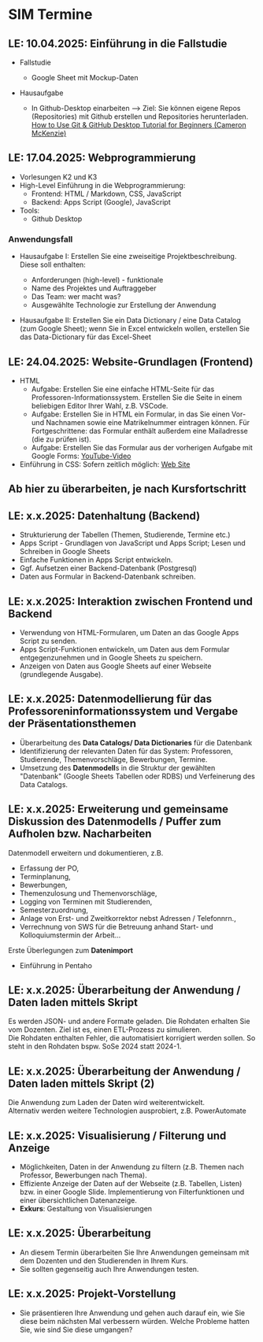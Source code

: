 # SIM Termine

## **LE: 10.04.2025**: Einführung in die Fallstudie

* Fallstudie
  * Google Sheet mit Mockup-Daten

* Hausaufgabe  
  
  * In Github-Desktop einarbeiten --> Ziel: Sie können eigene Repos (Repositories) mit Github erstellen und Repositories herunterladen. [How to Use Git & GitHub Desktop Tutorial for Beginners (Cameron McKenzie)](https://www.youtube.com/watch?v=MaqVvXv6zrU)

## **LE: 17.04.2025**: Webprogrammierung

* Vorlesungen K2 und K3
* High-Level Einführung in die Webprogrammierung:
  * Frontend: HTML / Markdown, CSS, JavaScript
  * Backend: Apps Script (Google), JavaScript
* Tools:
  * Github Desktop

### Anwendungsfall

* Hausaufgabe I: Erstellen Sie eine zweiseitige Projektbeschreibung. Diese soll enthalten:  

  * Anforderungen (high-level) - funktionale
  * Name des Projektes und Auftraggeber
  * Das Team: wer macht was?
  * Ausgewählte Technologie zur Erstellung der Anwendung

* Hausaufgabe II: Erstellen Sie ein Data Dictionary / eine Data Catalog (zum Google Sheet); wenn Sie in Excel entwickeln wollen, erstellen Sie das Data-Dictionary für das Excel-Sheet

## **LE: 24.04.2025**: Website-Grundlagen (Frontend)

* HTML  
  * Aufgabe: Erstellen Sie eine einfache HTML-Seite für das Professoren-Informationssystem. Erstellen Sie die Seite in einem beliebigen Editor Ihrer Wahl, z.B. VSCode.
  * Aufgabe: Erstellen Sie in HTML ein Formular, in das Sie einen Vor- und Nachnamen sowie eine Matrikelnummer eintragen können. Für Fortgeschrittene: das Formular enthält außerdem eine Mailadresse (die zu prüfen ist).
  * Aufgabe: Erstellen Sie das Formular aus der vorherigen Aufgabe mit Google Forms: [YouTube-Video](https://youtu.be/5K4le-zJhfQ?si=L_brYyiURWke0JPu)
* Einführung in CSS: Sofern zeitlich möglich: [Web Site](https://www.w3schools.com/Css/default.asp)

## Ab hier zu überarbeiten, je nach Kursfortschritt

## **LE: x.x.2025**: Datenhaltung (Backend)

* Strukturierung der Tabellen (Themen, Studierende, Termine etc.)  
* Apps Script - Grundlagen von JavaScript und Apps Script; Lesen und Schreiben in Google Sheets
* Einfache Funktionen in Apps Script entwickeln.
* Ggf. Aufsetzen einer Backend-Datenbank (Postgresql)
* Daten aus Formular in Backend-Datenbank schreiben.

## **LE: x.x.2025**: Interaktion zwischen Frontend und Backend  

* Verwendung von HTML-Formularen, um Daten an das Google Apps Script zu senden.
* Apps Script-Funktionen entwickeln, um Daten aus dem Formular entgegenzunehmen und in Google Sheets zu speichern.
* Anzeigen von Daten aus Google Sheets auf einer Webseite (grundlegende Ausgabe).

## **LE: x.x.2025**: Datenmodellierung für das Professoreninformationssystem und Vergabe der Präsentationsthemen

* Überarbeitung des **Data Catalogs/ Data Dictionaries** für die Datenbank  
* Identifizierung der relevanten Daten für das System: Professoren, Studierende, Themenvorschläge, Bewerbungen, Termine.
* Umsetzung des **Datenmodell**s in die Struktur der gewählten "Datenbank" (Google Sheets Tabellen oder RDBS) und Verfeinerung des Data Catalogs.

## **LE: x.x.2025**: Erweiterung und gemeinsame Diskussion des Datenmodells / Puffer zum Aufholen bzw. Nacharbeiten

Datenmodell erweitern und dokumentieren, z.B.  

* Erfassung der PO,  
* Terminplanung,  
* Bewerbungen,  
* Themenzulosung und Themenvorschläge,  
* Logging von Terminen mit Studierenden,  
* Semesterzuordnung,  
* Anlage von Erst- und Zweitkorrektor nebst Adressen / Telefonnrn.,
* Verrechnung von SWS für die Betreuung anhand Start- und Kolloquiumstermin der Arbeit...

Erste Überlegungen zum **Datenimport**

* Einführung in Pentaho

## **LE: x.x.2025**: Überarbeitung der Anwendung / Daten laden mittels Skript

Es werden JSON- und andere Formate geladen. Die Rohdaten erhalten Sie vom Dozenten. Ziel ist es, einen ETL-Prozess zu simulieren.  
Die Rohdaten enthalten Fehler, die automatisiert korrigiert werden sollen. So steht in den Rohdaten bspw. SoSe 2024 statt 2024-1.  

## **LE: x.x.2025**: Überarbeitung der Anwendung / Daten laden mittels Skript (2)

Die Anwendung zum Laden der Daten wird weiterentwickelt.  
Alternativ werden weitere Technologien ausprobiert, z.B. PowerAutomate

## **LE: x.x.2025**: Visualisierung / Filterung und Anzeige

* Möglichkeiten, Daten in der Anwendung zu filtern (z.B. Themen nach Professor, Bewerbungen nach Thema).
* Effiziente Anzeige der Daten auf der Webseite (z.B. Tabellen, Listen) bzw. in einer Google Slide. Implementierung von Filterfunktionen und einer übersichtlichen Datenanzeige.
* **Exkurs**: Gestaltung von Visualisierungen

## **LE: x.x.2025**: Überarbeitung

* An diesem Termin überarbeiten Sie Ihre Anwendungen gemeinsam mit dem Dozenten und den Studierenden in Ihrem Kurs.  
* Sie sollten gegenseitig auch Ihre Anwendungen testen.

## **LE: x.x.2025**: Projekt-Vorstellung  

* Sie präsentieren Ihre Anwendung und gehen auch darauf ein, wie Sie diese beim nächsten Mal verbessern würden. Welche Probleme hatten Sie, wie sind Sie diese umgangen?  
